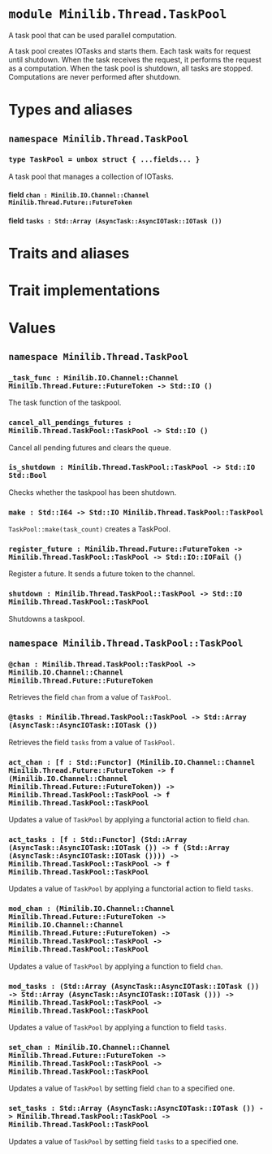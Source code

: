 # `module Minilib.Thread.TaskPool`

A task pool that can be used parallel computation.

A task pool creates IOTasks and starts them.
Each task waits for request until shutdown.
When the task receives the request, it performs the request as a computation.
When the task pool is shutdown, all tasks are stopped.
Computations are never performed after shutdown.

# Types and aliases

## `namespace Minilib.Thread.TaskPool`

### `type TaskPool = unbox struct { ...fields... }`

A task pool that manages a collection of IOTasks.

#### field `chan : Minilib.IO.Channel::Channel Minilib.Thread.Future::FutureToken`

#### field `tasks : Std::Array (AsyncTask::AsyncIOTask::IOTask ())`

# Traits and aliases

# Trait implementations

# Values

## `namespace Minilib.Thread.TaskPool`

### `_task_func : Minilib.IO.Channel::Channel Minilib.Thread.Future::FutureToken -> Std::IO ()`

The task function of the taskpool.

### `cancel_all_pendings_futures : Minilib.Thread.TaskPool::TaskPool -> Std::IO ()`

Cancel all pending futures and clears the queue.

### `is_shutdown : Minilib.Thread.TaskPool::TaskPool -> Std::IO Std::Bool`

Checks whether the taskpool has been shutdown.

### `make : Std::I64 -> Std::IO Minilib.Thread.TaskPool::TaskPool`

`TaskPool::make(task_count)` creates a TaskPool.

### `register_future : Minilib.Thread.Future::FutureToken -> Minilib.Thread.TaskPool::TaskPool -> Std::IO::IOFail ()`

Register a future.
It sends a future token to the channel.

### `shutdown : Minilib.Thread.TaskPool::TaskPool -> Std::IO Minilib.Thread.TaskPool::TaskPool`

Shutdowns a taskpool.

## `namespace Minilib.Thread.TaskPool::TaskPool`

### `@chan : Minilib.Thread.TaskPool::TaskPool -> Minilib.IO.Channel::Channel Minilib.Thread.Future::FutureToken`

Retrieves the field `chan` from a value of `TaskPool`.

### `@tasks : Minilib.Thread.TaskPool::TaskPool -> Std::Array (AsyncTask::AsyncIOTask::IOTask ())`

Retrieves the field `tasks` from a value of `TaskPool`.

### `act_chan : [f : Std::Functor] (Minilib.IO.Channel::Channel Minilib.Thread.Future::FutureToken -> f (Minilib.IO.Channel::Channel Minilib.Thread.Future::FutureToken)) -> Minilib.Thread.TaskPool::TaskPool -> f Minilib.Thread.TaskPool::TaskPool`

Updates a value of `TaskPool` by applying a functorial action to field `chan`.

### `act_tasks : [f : Std::Functor] (Std::Array (AsyncTask::AsyncIOTask::IOTask ()) -> f (Std::Array (AsyncTask::AsyncIOTask::IOTask ()))) -> Minilib.Thread.TaskPool::TaskPool -> f Minilib.Thread.TaskPool::TaskPool`

Updates a value of `TaskPool` by applying a functorial action to field `tasks`.

### `mod_chan : (Minilib.IO.Channel::Channel Minilib.Thread.Future::FutureToken -> Minilib.IO.Channel::Channel Minilib.Thread.Future::FutureToken) -> Minilib.Thread.TaskPool::TaskPool -> Minilib.Thread.TaskPool::TaskPool`

Updates a value of `TaskPool` by applying a function to field `chan`.

### `mod_tasks : (Std::Array (AsyncTask::AsyncIOTask::IOTask ()) -> Std::Array (AsyncTask::AsyncIOTask::IOTask ())) -> Minilib.Thread.TaskPool::TaskPool -> Minilib.Thread.TaskPool::TaskPool`

Updates a value of `TaskPool` by applying a function to field `tasks`.

### `set_chan : Minilib.IO.Channel::Channel Minilib.Thread.Future::FutureToken -> Minilib.Thread.TaskPool::TaskPool -> Minilib.Thread.TaskPool::TaskPool`

Updates a value of `TaskPool` by setting field `chan` to a specified one.

### `set_tasks : Std::Array (AsyncTask::AsyncIOTask::IOTask ()) -> Minilib.Thread.TaskPool::TaskPool -> Minilib.Thread.TaskPool::TaskPool`

Updates a value of `TaskPool` by setting field `tasks` to a specified one.